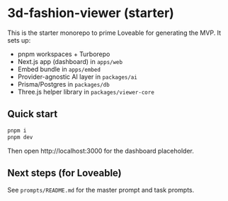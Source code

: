 # 3d-fashion-viewer (starter)

This is the starter monorepo to prime Loveable for generating the MVP. It sets up:
- pnpm workspaces + Turborepo
- Next.js app (dashboard) in `apps/web`
- Embed bundle in `apps/embed`
- Provider-agnostic AI layer in `packages/ai`
- Prisma/Postgres in `packages/db`
- Three.js helper library in `packages/viewer-core`

## Quick start

```bash
pnpm i
pnpm dev
```

Then open http://localhost:3000 for the dashboard placeholder.

## Next steps (for Loveable)
See `prompts/README.md` for the master prompt and task prompts.
